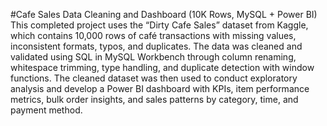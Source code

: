 #Cafe Sales Data Cleaning and Dashboard (10K Rows, MySQL + Power BI)
This completed project uses the “Dirty Cafe Sales” dataset from Kaggle, which contains 10,000 rows of café transactions with missing values, inconsistent formats, typos, and duplicates. The data was cleaned and validated using SQL in MySQL Workbench through column renaming, whitespace trimming, type handling, and duplicate detection with window functions. The cleaned dataset was then used to conduct exploratory analysis and develop a Power BI dashboard with KPIs, item performance metrics, bulk order insights, and sales patterns by category, time, and payment method.
